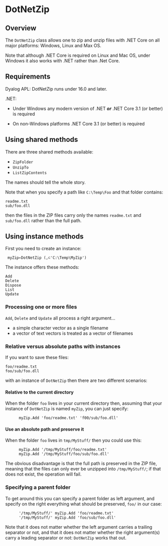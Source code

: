 # DotNetZip


## Overview

The `DotNetZip` class allows one to zip and unzip files with .NET Core on all major platforms: Windows, Linux and Max OS.

Note that although .NET Core is required on Linux and Mac OS, under Windows it also works with .NET rather than .Net Core.


## Requirements

Dyalog APL: DotNetZip runs under 16.0 and later.

.NET: 

* Under Windows any modern version of .NET **_or_** .NET Core 3.1 (or better) is required

* On non-Windows platforms .NET Core 3.1 (or better) is required


## Using shared methods

There are three shared methods available:

* `ZipFolder` 
* `UnzipTo`
* `ListZipContents`

The names should tell the whole story.

Note that when you specify a path like `C:\Temp\Foo` and that folder contains:

```
readme.txt
sub/foo.dll
```

then the files in the ZIP files carry only the names `readme.txt` and `sub/foo.dll` rather than the full path.


## Using instance methods

First you need to create an instance:

```
 myZip←DotNetZip (,⊂'C:\Temp\MyZip')
```

The instance offers these methods:

```
Add             
Delete          
Dispose         
List            
Update          
```


### Processing one or more files

`Add`, `Delete` and `Update` all process a right argument...

* a simple character vector as a single filename 
* a vector of text vectors is treated as a vector of filenames


### Relative versus absolute paths with instances

If you want to save these files:

```
foo/readme.txt
foo/sub/foo.dll
```

with an instance of `DotNetZip` then there are two different scenarios:

#### Relative to the current directory

When the folder `foo` lives in your current directory then, assuming that your instance of `DotNetZip` is named `myZip`, you can just specify:

```
      myZip.Add 'foo/readme.txt' 'f00/sub/foo.dll'
```

#### Use an absolute path and preserve it

When the folder `foo` lives in `tmp/MyStuff/` then you could use this:

```
      myZip.Add '/tmp/MyStuff/foo/readme.txt' 
      myZip.Add '/tmp/MyStuff/foo/sub/foo.dll'
```

The obvious disadvantage is that the full path is preserved in the ZIP file, meaning that the files can only ever be unzipped into `/tmp/MyStuff/`; if that does not exist, the operation will fail.    


### Specifying a parent folder

To get around this you can specify a parent folder as left argument, and specify on the right everything what should be preserved, `foo/` in our case:

```
      '/tmp/MyStuff/' myZip.Add 'foo/readme.txt' 
      '/tmp/MyStuff/' myZip.Add 'foo/sub/foo.dll'
```

Note that it does not matter whether the left argument carries a trailing separator or not, and that it does not matter whether the right argument(s) carry a leading separator or not: `DotNetZip` works that out.
